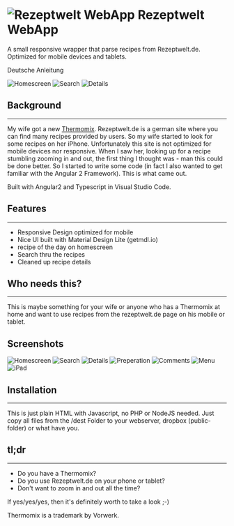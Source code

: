 # ![Rezeptwelt WebApp](./src/images/Icon.png "Rezeptwelt WebApp") Rezeptwelt WebApp

A small responsive wrapper that parse recipes from Rezeptwelt.de.
Optimized for mobile devices and tablets.

Deutsche Anleitung

![Homescreen](./src/images/screenshots/Screenshot_00.png "Homescreen") ![Search](./src/images/screenshots/Screenshot_01.png "Search") ![Details](./src/images/screenshots/Screenshot_02.png "Details")


## Background
----
My wife got a new [Thermomix](http://thermomix.vorwerk.de/). Rezeptwelt.de is a german site where you can find many recipes provided by users. So my wife started to look for some recipes on her iPhone. Unfortunately this site is not optimized for mobile devices nor responsive. When I saw her, looking up for a recipe stumbling zooming in and out, the first thing I thought was - man this could be done better. So I started to write some code (in fact I also wanted to get familiar with the Angular 2 Framework). This is what came out.

Built with Angular2 and Typescript in Visual Studio Code.

## Features
----
* Responsive Design optimized for mobile
* Nice UI built with Material Design Lite (getmdl.io)
* recipe of the day on homescreen
* Search thru the recipes 
* Cleaned up recipe details

## Who needs this?
----
This is maybe something for your wife or anyone who has a Thermomix at home and want to use recipes from the rezeptwelt.de page on his mobile or tablet.

## Screenshots

![Homescreen](./src/images/screenshots/Screenshot_00.png "Homescreen")
![Search](./src/images/screenshots/Screenshot_01.png "Search")
![Details](./src/images/screenshots/Screenshot_02.png "Details")
![Preperation](./src/images/screenshots/Screenshot_03.png "Preperation")
![Comments](./src/images/screenshots/Screenshot_04.png "Comments")
![Menu](./src/images/screenshots/Screenshot_05.png "Menu")
![iPad](./src/images/screenshots/Screenshot_06.png "iPad")


## Installation
----
This is just plain HTML with Javascript, no PHP or NodeJS needed.
Just copy all files from the /dest Folder to your webserver, dropbox (public-folder) or what have you.


##  tl;dr
----
- Do you have a Thermomix?
- Do you use Rezeptwelt.de on your phone or tablet? 
- Don't want to zoom in and out all the time?

If yes/yes/yes, then it's definitely worth to take a look ;-)



Thermomix is a trademark by Vorwerk.